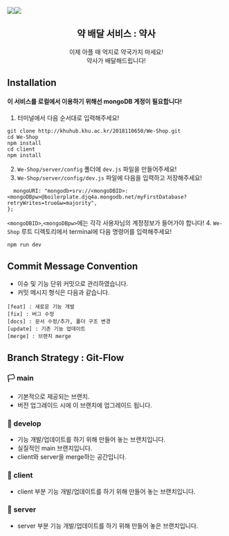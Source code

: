 ![](https://images.velog.io/images/mindyeoi/post/39416bc0-636f-4034-b4f5-84d064701c03/whatmedicine.png)![](https://images.velog.io/images/mindyeoi/post/2ad382db-8e5b-4532-9e0b-e16fa32a56ae/KakaoTalk_Photo_2021-06-11-05-00-23.png)
<center> 
  <h2> 약 배달 서비스 : 약사 </h2>
  이제 아플 때 억지로 약국가지 마세요!<br>
약사가 배달해드립니다!
  </center>

## Installation
#### 이 서비스를 로컬에서 이용하기 위해선 mongoDB 계정이 필요합니다!
1. 터미널에서 다음 순서대로 입력해주세요!
```
git clone http://khuhub.khu.ac.kr/2018110650/We-Shop.git
cd We-Shop
npm install
cd client
npm install
```

2. `We-Shop/server/config` 폴더에 `dev.js` 파일을 만들어주세요!
3. `We-Shop/server/config/dev.js` 파일에 다음을 입력하고 저장해주세요!
```module.exports = {
  mongoURI: "mongodb+srv://<mongoDBID>:<mongoDBpw>@boilerplate.djq4a.mongodb.net/myFirstDatabase?retryWrites=true&w=majority",
};
```
`<mongoDBID>`,`<mongoDBpw>`에는 각각 사용자님의 계정정보가 들어가야 합니다!
4. `We-Shop` 루트 디렉토리에서 terminal에 다음 명령어를 입력해주세요!
```
npm run dev
```

## Commit Message Convention
* 이슈 및 기능 단위 커밋으로 관리하였습니다.
* 커밋 메시지 형식은 다음과 같습니다.
```
[feat] : 새로운 기능 개발
[fix] : 버그 수정
[docs] : 문서 수정/추가, 폴더 구조 변경
[update] : 기존 기능 업데이트
[merge] : 브랜치 merge
```
## Branch Strategy : Git-Flow
### 🏳️ main 
- 기본적으로 제공되는 브랜치.
- 버전 업그레이드 시에 이 브랜치에 업그레이드 됩니다.

### 🏴 develop
- 기능 개발/업데이트를 하기 위해 만들어 놓는 브랜치입니다.
- 실질적인 main 브랜치입니다.
- client와 server을 merge하는 공간입니다.

### 🎁 client
- client 부분 기능 개발/업데이트를 하기 위해 만들어 놓는 브랜치입니다.

### 👾 server
- server 부분 기능 개발/업데이트를 하기 위해 만들어 놓은 브랜치입니다.
